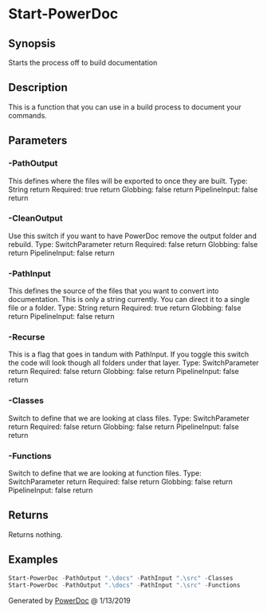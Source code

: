 # Start-PowerDoc

## Synopsis

Starts the process off to build documentation

## Description

This is a function that you can use in a build process to document your commands.

## Parameters

### -PathOutput

This defines where the files will be exported to once they are built.
Type: String  return
Required: true  return
Globbing: false  return
PipelineInput: false  return

### -CleanOutput

Use this switch if you want to have PowerDoc remove the output folder and rebuild.
Type: SwitchParameter  return
Required: false  return
Globbing: false  return
PipelineInput: false  return

### -PathInput

This defines the source of the files that you want to convert into documentation.
This is only a string currently.  You can direct it to a single file or a folder.
Type: String  return
Required: true  return
Globbing: false  return
PipelineInput: false  return

### -Recurse

This is a flag that goes in tandum with PathInput.  If you toggle this switch the code will look though all folders under that layer.
Type: SwitchParameter  return
Required: false  return
Globbing: false  return
PipelineInput: false  return

### -Classes

Switch to define that we are looking at class files.
Type: SwitchParameter  return
Required: false  return
Globbing: false  return
PipelineInput: false  return

### -Functions

Switch to define that we are looking at function files.
Type: SwitchParameter  return
Required: false  return
Globbing: false  return
PipelineInput: false  return

## Returns

Returns nothing.

## Examples

```PowerShell
Start-PowerDoc -PathOutput ".\docs" -PathInput ".\src" -Classes
Start-PowerDoc -PathOutput ".\docs" -PathInput ".\src" -Functions
```

Generated by [PowerDoc](https://github.com/luther38/PowerDoc) @ 1/13/2019
